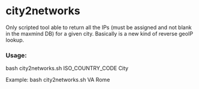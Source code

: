 # city2networks


Only scripted tool able to return all the IPs (must be assigned and not blank in the maxmind DB) for a given city.
Basically is a new kind of reverse geoIP lookup.


### Usage:

bash city2networks.sh ISO_COUNTRY_CODE City

Example: bash city2networks.sh VA Rome
